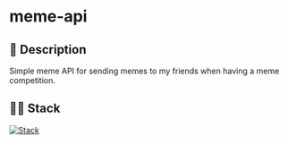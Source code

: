 # meme-api

## 📃 Description
Simple meme API for sending memes to my friends when having a meme competition.

## 👩‍💻 Stack
[![Stack](https://skillicons.dev/icons?i=python,fastapi&theme=dark)](https://skillicons.dev)
